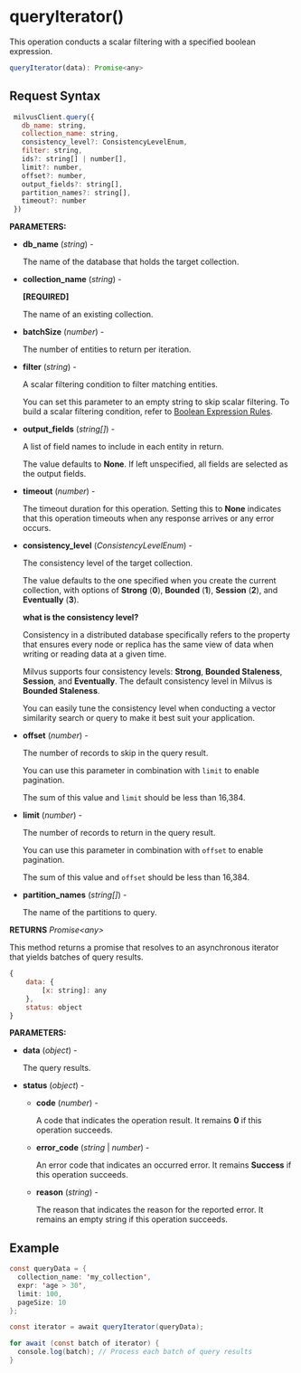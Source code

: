 # queryIterator()

This operation conducts a scalar filtering with a specified boolean expression.

```javascript
queryIterator(data): Promise<any>
```

## Request Syntax

```javascript
 milvusClient.query({
   db_name: string,
   collection_name: string,
   consistency_level?: ConsistencyLevelEnum,
   filter: string,
   ids?: string[] | number[],
   limit?: number,
   offset?: number,
   output_fields?: string[],
   partition_names?: string[],
   timeout?: number
 })
```

**PARAMETERS:**

- **db_name** (*string*) -

    The name of the database that holds the target collection.

- **collection_name** (*string*) -

    **[REQUIRED]**

    The name of an existing collection.

- **batchSize** (*number*) -

    The number of entities to return per iteration.

- **filter** (*string*) -

    A scalar filtering condition to filter matching entities. 

    You can set this parameter to an empty string to skip scalar filtering. To build a scalar filtering condition, refer to [Boolean Expression Rules](https://milvus.io/docs/boolean.md). 

- **output_fields** (*string[]*) -

    A list of field names to include in each entity in return.

    The value defaults to **None**. If left unspecified, all fields are selected as the output fields.

- **timeout** (*number*) -

    The timeout duration for this operation. Setting this to **None** indicates that this operation timeouts when any response arrives or any error occurs.

- **consistency_level** (*ConsistencyLevelEnum*) -

    The consistency level of the target collection.

    The value defaults to the one specified when you create the current collection, with options of **Strong** (**0**), **Bounded** (**1**), **Session** (**2**), and **Eventually** (**3**).

    <div class="admonition note">

    <p><b>what is the consistency level?</b></p>

    <p>Consistency in a distributed database specifically refers to the property that ensures every node or replica has the same view of data when writing or reading data at a given time.</p>
    <p>Milvus supports four consistency levels: <strong>Strong</strong>, <strong>Bounded Staleness</strong>, <strong>Session</strong>, and <strong>Eventually</strong>. The default consistency level in Milvus is <strong>Bounded Staleness</strong>.</p>
    <p>You can easily tune the consistency level when conducting a vector similarity search or query to make it best suit your application.</p>

    </div>

- **offset** (*number*) -

    The number of records to skip in the query result. 

    You can use this parameter in combination with `limit` to enable pagination.

    The sum of this value and `limit` should be less than 16,384. 

- **limit** (*number*) -

    The number of records to return in the query result.

    You can use this parameter in combination with `offset` to enable pagination.

    The sum of this value and `offset` should be less than 16,384. 

- **partition_names** (*string[]*) -

    The name of the partitions to query.

**RETURNS** *Promise\<any>*

This method returns a promise that resolves to an asynchronous iterator that yields batches of query results.

```javascript
{
    data: {
        [x: string]: any
    },
    status: object
}
```

**PARAMETERS:**

- **data** (*object*) -

    The query results.

- **status** (*object*) -

    - **code** (*number*) -

        A code that indicates the operation result. It remains **0** if this operation succeeds.

    - **error_code** (*string* | *number*) -

        An error code that indicates an occurred error. It remains **Success** if this operation succeeds. 

    - **reason** (*string*) - 

        The reason that indicates the reason for the reported error. It remains an empty string if this operation succeeds.

## Example

```java
const queryData = {
  collection_name: 'my_collection',
  expr: 'age > 30',
  limit: 100,
  pageSize: 10
};

const iterator = await queryIterator(queryData);

for await (const batch of iterator) {
  console.log(batch); // Process each batch of query results
}
```

